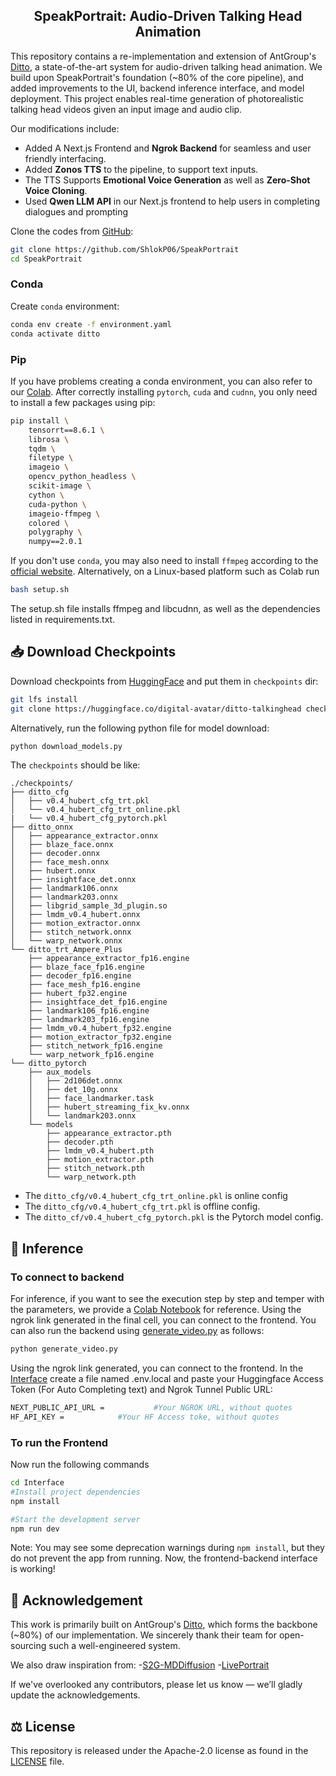 <h2 align='center'>SpeakPortrait: Audio-Driven Talking Head Animation</h2>

This repository contains a re-implementation and extension of AntGroup's [Ditto](https://github.com/antgroup/ditto-talkinghead), a state-of-the-art system for audio-driven talking head animation. We build upon SpeakPortrait's foundation (~80% of the core pipeline), and added improvements to the UI, backend inference interface, and model deployment. This project enables real-time generation of photorealistic talking head videos given an input image and audio clip.

Our modifications include:
- Added A Next.js Frontend and **Ngrok Backend** for seamless and user friendly interfacing. <br>
- Added **Zonos TTS** to the pipeline, to support text inputs. <br>
- The TTS Supports **Emotional Voice Generation** as well as **Zero-Shot Voice Cloning**. <br>
- Used **Qwen LLM API** in our Next.js frontend to help users in completing dialogues and prompting

Clone the codes from [GitHub](https://github.com/ShlokP06/SpeakPortrait):  
```bash
git clone https://github.com/ShlokP06/SpeakPortrait
cd SpeakPortrait
```

### Conda
Create `conda` environment:
```bash
conda env create -f environment.yaml
conda activate ditto
```

### Pip
If you have problems creating a conda environment, you can also refer to our [Colab](https://colab.research.google.com/drive/19SUi1TiO32IS-Crmsu9wrkNspWE8tFbs?usp=sharing). 
After correctly installing `pytorch`, `cuda` and `cudnn`, you only need to install a few packages using pip:
```bash
pip install \
    tensorrt==8.6.1 \
    librosa \
    tqdm \
    filetype \
    imageio \
    opencv_python_headless \
    scikit-image \
    cython \
    cuda-python \
    imageio-ffmpeg \
    colored \
    polygraphy \
    numpy==2.0.1
```

If you don't use `conda`, you may also need to install `ffmpeg` according to the [official website](https://www.ffmpeg.org/download.html).
Alternatively, on a Linux-based platform such as Colab run 
```bash
bash setup.sh
```
The setup.sh file installs ffmpeg and libcudnn, as well as the dependencies listed in requirements.txt.

## 📥 Download Checkpoints

Download checkpoints from [HuggingFace](https://huggingface.co/digital-avatar/ditto-talkinghead) and put them in `checkpoints` dir:
```bash
git lfs install
git clone https://huggingface.co/digital-avatar/ditto-talkinghead checkpoints
```
Alternatively, run the following python file for model download:
```bash
python download_models.py
```

The `checkpoints` should be like:
```text
./checkpoints/
├── ditto_cfg
│   ├── v0.4_hubert_cfg_trt.pkl
│   └── v0.4_hubert_cfg_trt_online.pkl
|   └── v0.4_hubert_cfg_pytorch.pkl
├── ditto_onnx
│   ├── appearance_extractor.onnx
│   ├── blaze_face.onnx
│   ├── decoder.onnx
│   ├── face_mesh.onnx
│   ├── hubert.onnx
│   ├── insightface_det.onnx
│   ├── landmark106.onnx
│   ├── landmark203.onnx
│   ├── libgrid_sample_3d_plugin.so
│   ├── lmdm_v0.4_hubert.onnx
│   ├── motion_extractor.onnx
│   ├── stitch_network.onnx
│   └── warp_network.onnx
└── ditto_trt_Ampere_Plus
    ├── appearance_extractor_fp16.engine
    ├── blaze_face_fp16.engine
    ├── decoder_fp16.engine
    ├── face_mesh_fp16.engine
    ├── hubert_fp32.engine
    ├── insightface_det_fp16.engine
    ├── landmark106_fp16.engine
    ├── landmark203_fp16.engine
    ├── lmdm_v0.4_hubert_fp32.engine
    ├── motion_extractor_fp32.engine
    ├── stitch_network_fp16.engine
    └── warp_network_fp16.engine
└── ditto_pytorch
    ├── aux_models
    │   ├── 2d106det.onnx
    │   ├── det_10g.onnx
    │   ├── face_landmarker.task
    │   ├── hubert_streaming_fix_kv.onnx
    │   └── landmark203.onnx
    └── models
        ├── appearance_extractor.pth
        ├── decoder.pth
        ├── lmdm_v0.4_hubert.pth
        ├── motion_extractor.pth
        ├── stitch_network.pth
        └── warp_network.pth
```

- The `ditto_cfg/v0.4_hubert_cfg_trt_online.pkl` is online config
- The `ditto_cfg/v0.4_hubert_cfg_trt.pkl` is offline config.
- The `ditto_cf/v0.4_hubert_cfg_pytorch.pkl` is the Pytorch model config.


## 🚀 Inference 
### To connect to backend
For inference, if you want to see the execution step by step and temper with the parameters, we provide a [Colab Notebook](https://github.com/ShlokP06/SpeakPortrait/blob/main/Interface/backend_script/Video_generation.ipynb) for reference.
Using the ngrok link generated in the final cell, you can connect to the frontend.
You can also run the backend using [generate_video.py](https://github.com/ShlokP06/SpeakPortrait/blob/main/generate_video.py) as follows:
```bash
python generate_video.py
```
Using the ngrok link generated, you can connect to the frontend.
In the [Interface](https://github.com/ShlokP06/SpeakPortrait/blob/main/Interface) create a file named .env.local and paste your Huggingface Access Token (For Auto Completing text) and Ngrok Tunnel Public URL:
```bash
NEXT_PUBLIC_API_URL =           #Your NGROK URL, without quotes
HF_API_KEY =            #Your HF Access toke, without quotes
```
### To run the Frontend
Now run the following commands
```bash
cd Interface
#Install project dependencies
npm install

#Start the development server
npm run dev
```
Note: You may see some deprecation warnings during `npm install`, but they do not prevent the app from running.
Now, the frontend-backend interface is working!

## 📧 Acknowledgement
This work is primarily built on AntGroup's [Ditto](https://github.com/antgroup/ditto-talkinghead), which forms the backbone (~80%) of our implementation. We sincerely thank their team for open-sourcing such a well-engineered system.

We also draw inspiration from:
-[S2G-MDDiffusion](https://github.com/thuhcsi/S2G-MDDiffusion)
-[LivePortrait](https://github.com/KwaiVGI/LivePortrait)

If we've overlooked any contributors, please let us know — we’ll gladly update the acknowledgements.

## ⚖️ License
This repository is released under the Apache-2.0 license as found in the [LICENSE](LICENSE) file.